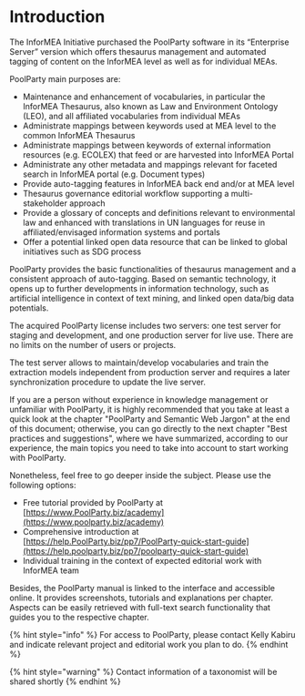 # Introduction

The InforMEA Initiative purchased the PoolParty software in its “Enterprise Server” version which offers thesaurus management and automated tagging of content on the InforMEA level as well as for individual MEAs.

PoolParty main purposes are:

* Maintenance and enhancement of vocabularies, in particular the InforMEA Thesaurus, also known as Law and Environment Ontology \(LEO\), and all affiliated vocabularies from individual MEAs
* Administrate mappings between keywords used at MEA level to the common InforMEA Thesaurus
* Administrate mappings between keywords of external information resources \(e.g. ECOLEX\) that feed or are harvested into InforMEA Portal
* Administrate any other metadata and mappings relevant for faceted search in InforMEA portal \(e.g. Document types\)
* Provide auto-tagging features in InforMEA back end and/or at MEA level
* Thesaurus governance editorial workflow supporting a multi-stakeholder approach
* Provide a glossary of concepts and definitions relevant to environmental law and enhanced with translations in UN languages for reuse in affiliated/envisaged information systems and portals
* Offer a potential linked open data resource that can be linked to global initiatives such as SDG process

PoolParty provides the basic functionalities of thesaurus management and a consistent approach of auto-tagging. Based on semantic technology, it opens up to further developments in information technology, such as artificial intelligence in context of text mining, and linked open data/big data potentials.

The acquired PoolParty license includes two servers: one test server for staging and development, and one production server for live use. There are no limits on the number of users or projects. 

The test server allows to maintain/develop vocabularies and train the extraction models independent from production server and requires a later synchronization procedure to update the live server.

If you are a person without experience in knowledge management or unfamiliar with PoolParty, it is highly recommended that you take at least a quick look at the chapter "PoolParty and Semantic Web Jargon" at the end of this document; otherwise, you can go directly to the next chapter "Best practices and suggestions", where we have summarized, according to our experience,  the main topics you need to take into account to start working with PoolParty.

Nonetheless, feel free to go deeper inside the subject. Please use the following options:

* Free tutorial provided by PoolParty at [https://www.PoolParty.biz/academy](https://www.poolparty.biz/academy)
* Comprehensive introduction at [https://help.PoolParty.biz/pp7/PoolParty-quick-start-guide](https://help.poolparty.biz/pp7/poolparty-quick-start-guide)
* Individual training in the context of expected editorial work with InforMEA team

Besides, the PoolParty manual is linked to the interface and accessible online. It provides screenshots, tutorials and explanations per chapter. Aspects can be easily retrieved with full-text search functionality that guides you to the respective chapter.

{% hint style="info" %}
For access to PoolParty, please contact Kelly Kabiru and indicate relevant project and editorial work you plan to do.
{% endhint %}

{% hint style="warning" %}
Contact information of a taxonomist will be shared shortly
{% endhint %}

